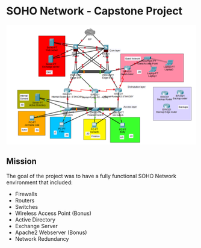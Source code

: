 # SOHO Network - Capstone Project
![Alt Text](./pics/topology.png)
## Mission
The goal of the project was to have a fully functional SOHO Network environment that included:
* Firewalls
* Routers
* Switches
* Wireless Access Point (Bonus)
* Active Directory
* Exchange Server
* Apache2 Webserver (Bonus)
* Network Redundancy

